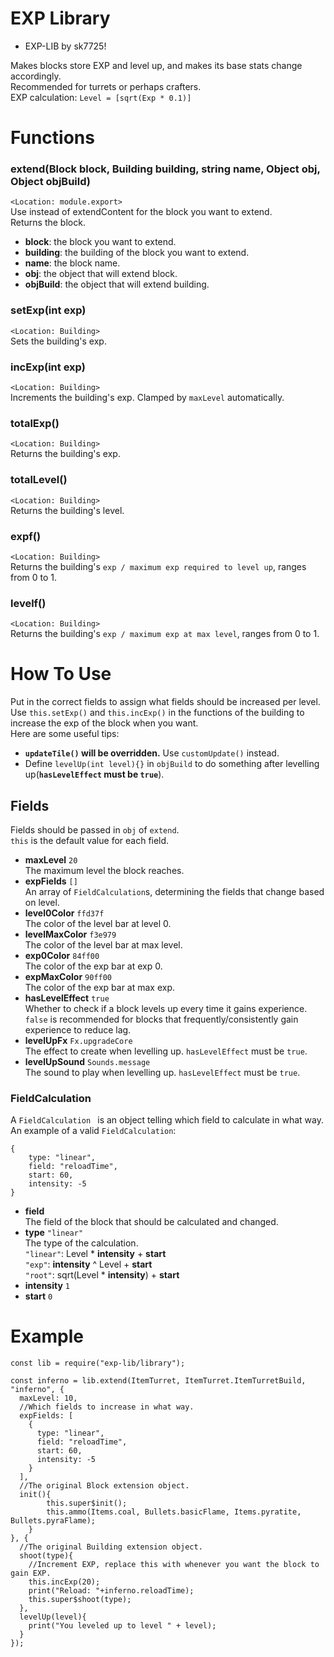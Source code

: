 # EXP Library   

+ EXP-LIB by sk7725!    
   
Makes blocks store EXP and level up, and makes its base stats change accordingly.   
Recommended for turrets or perhaps crafters.   
EXP calculation: `Level = [sqrt(Exp * 0.1)]`   

# Functions   

### extend(Block block, Building building, string name, Object obj, Object objBuild)   

`<Location: module.export>`   
Use instead of extendContent for the block you want to extend.   
Returns the block.   

+ **block**: the block you want to extend.   
+ **building**: the building of the block you want to extend.   
+ **name**: the block name.   
+ **obj**: the object that will extend block.   
+ **objBuild**: the object that will extend building.   

### setExp(int exp)   

`<Location: Building>`   
Sets the building's exp.   

### incExp(int exp)   

`<Location: Building>`   
Increments the building's exp. Clamped by `maxLevel` automatically.   

### totalExp()   

`<Location: Building>`   
Returns the building's exp.   

### totalLevel()   

`<Location: Building>`   
Returns the building's level.   

### expf()   

`<Location: Building>`   
Returns the building's `exp / maximum exp required to level up`, ranges from 0 to 1.   

### levelf()   

`<Location: Building>`   
Returns the building's `exp / maximum exp at max level`, ranges from 0 to 1.   

# How To Use   

Put in the correct fields to assign what fields should be increased per level.   
Use `this.setExp()` and `this.incExp()` in the functions of the building to increase the exp of the block when you want.   
Here are some useful tips:   
+ **`updateTile()` will be overridden.** Use `customUpdate()` instead.   
+ Define `levelUp(int level){}` in `objBuild` to do something after levelling up(**`hasLevelEffect` must be `true`**).   

## Fields   

Fields should be passed in `obj` of `extend`.    
`this` is the default value for each field.   
   
+ **maxLevel** `20`   
The maximum level the block reaches.   
+ **expFields** `[]`   
An array of `FieldCalculation`s, determining the fields that change based on level.   
+ **level0Color** `ffd37f`   
The color of the level bar at level 0.   
+ **levelMaxColor** `f3e979`   
The color of the level bar at max level.   
+ **exp0Color** `84ff00`   
The color of the exp bar at exp 0.   
+ **expMaxColor** `90ff00`   
The color of the exp bar at max exp.   
+ **hasLevelEffect** `true`   
Whether to check if a block levels up every time it gains experience. `false` is recommended for blocks that frequently/consistently gain experience to reduce lag.   
+ **levelUpFx** `Fx.upgradeCore`   
The effect to create when levelling up. `hasLevelEffect` must be `true`.   
+ **levelUpSound** `Sounds.message`   
The sound to play when levelling up. `hasLevelEffect` must be `true`.   

### FieldCalculation   

A `FieldCalculation ` is an object telling which field to calculate in what way.   
An example of a valid `FieldCalculation`:   

```
{
    type: "linear",
    field: "reloadTime",
    start: 60,
    intensity: -5
}
```

+ **field**   
The field of the block that should be calculated and changed.   
+ **type** `"linear"`   
The type of the calculation.   
`"linear"`: Level \* **intensity** + **start**   
`"exp"`: **intensity** ^ Level + **start**   
`"root"`: sqrt(Level \* **intensity**) + **start**   
+ **intensity** `1`   
+ **start** `0`   

# Example   

```
const lib = require("exp-lib/library");

const inferno = lib.extend(ItemTurret, ItemTurret.ItemTurretBuild, "inferno", {
  maxLevel: 10,
  //Which fields to increase in what way.
  expFields: [
    {
      type: "linear",
      field: "reloadTime",
      start: 60,
      intensity: -5
    }
  ],
  //The original Block extension object.
  init(){
		this.super$init();
		this.ammo(Items.coal, Bullets.basicFlame, Items.pyratite, Bullets.pyraFlame);
	}
}, {
  //The original Building extension object.
  shoot(type){
    //Increment EXP, replace this with whenever you want the block to gain EXP.
    this.incExp(20);
    print("Reload: "+inferno.reloadTime);
    this.super$shoot(type);
  },
  levelUp(level){
    print("You leveled up to level " + level);
  }
});
```
